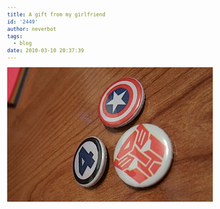 ```yaml
---
title: A gift from my girlfriend
id: '2449'
author: neverbot
tags:
  - blog
date: 2010-03-10 20:37:39
---
```


![foto.jpg](./a-gift-from-my-girlfriend/foto.jpg)